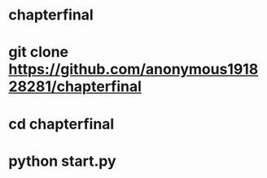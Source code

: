# chapterfinal

# git clone https://github.com/anonymous191828281/chapterfinal

# cd chapterfinal

# python start.py
